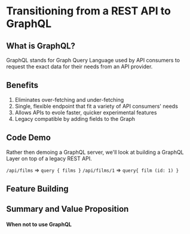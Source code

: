 # Transitioning from a REST API to GraphQL

## What is GraphQL?

GraphQL stands for Graph Query Language used by API consumers to request the exact data for their needs from an API provider.

## Benefits

1. Eliminates over-fetching and under-fetching
2. Single, flexible endpoint that fit a variety of API consumers' needs
3. Allows APIs to evole faster, quicker experimental features
4. Legacy compatible by adding fields to the Graph

## Code Demo

Rather then demoing a GraphQL server, we'll look at building a GraphQL Layer on top of a legacy REST API.

`/api/films` => `query {
                   films
                 }`
`/api/films/1` => `query{
                    film (id: 1)
                }`

## Feature Building



## Summary and Value Proposition

#### When not to use GraphQL
